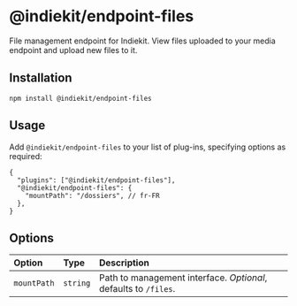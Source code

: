 # @indiekit/endpoint-files

File management endpoint for Indiekit. View files uploaded to your media endpoint and upload new files to it.

## Installation

`npm install @indiekit/endpoint-files`

## Usage

Add `@indiekit/endpoint-files` to your list of plug-ins, specifying options as required:

```jsonc
{
  "plugins": ["@indiekit/endpoint-files"],
  "@indiekit/endpoint-files": {
    "mountPath": "/dossiers", // fr-FR
  },
}
```

## Options

| Option      | Type     | Description                                                     |
| :---------- | :------- | :-------------------------------------------------------------- |
| `mountPath` | `string` | Path to management interface. _Optional_, defaults to `/files`. |

